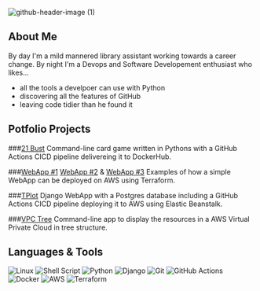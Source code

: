 ![github-header-image (1)](https://github.com/L7G9/l7g9/assets/18046238/50eca9a9-b0e3-4ada-b545-6e1bf56770e5)
## About Me
By day I'm a mild mannered library assistant working towards a career change. By night I'm a Devops and Software Developement enthusiast who likes...
- all the tools a develpoer can use with Python
- discovering all the features of GitHub
- leaving code tidier than he found it

## Potfolio Projects
###[21 Bust](https://github.com/L7G9/card_games)
Command-line card game written in Pythons with a GitHub Actions CICD pipeline delivereing it to DockerHub.  

###[WebApp #1](https://github.com/L7G9/stateless_webapp_01) [WebApp #2](https://github.com/L7G9/stateless_webapp_02) & [WebApp #3](https://github.com/L7G9/stateless_webapp_03)
Examples of how a simple WebApp can be deployed on AWS using Terraform.  

###[TPlot](https://github.com/L7G9/tplot)
Django WebApp with a Postgres database including a GitHub Actions CICD pipeline deploying it to AWS using Elastic Beanstalk.  

###[VPC Tree](https://github.com/L7G9/vpc_tree)
Command-line app to display the resources in a AWS Virtual Private Cloud in tree structure.

## Languages & Tools
![Linux](https://img.shields.io/badge/Linux-FCC624?style=for-the-badge&logo=linux&logoColor=black)
![Shell Script](https://img.shields.io/badge/shell_script-%23121011.svg?style=for-the-badge&logo=gnu-bash&logoColor=white)
![Python](https://img.shields.io/badge/python-3670A0?style=for-the-badge&logo=python&logoColor=ffdd54)
![Django](https://img.shields.io/badge/django-%23092E20.svg?style=for-the-badge&logo=django&logoColor=white)
![Git](https://img.shields.io/badge/git-%23F05033.svg?style=for-the-badge&logo=git&logoColor=white)
![GitHub Actions](https://img.shields.io/badge/github%20actions-%232671E5.svg?style=for-the-badge&logo=githubactions&logoColor=white)
![Docker](https://img.shields.io/badge/docker-%230db7ed.svg?style=for-the-badge&logo=docker&logoColor=white)
![AWS](https://img.shields.io/badge/AWS-%23FF9900.svg?style=for-the-badge&logo=amazon-aws&logoColor=white)
![Terraform](https://img.shields.io/badge/terraform-%235835CC.svg?style=for-the-badge&logo=terraform&logoColor=white)
